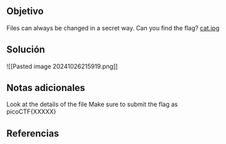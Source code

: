 
## Objetivo
Files can always be changed in a secret way. Can you find the flag? [cat.jpg](https://mercury.picoctf.net/static/d1375e383810d8d957c04eef9e345732/cat.jpg)
## Solución
![[Pasted image 20241026215919.png]]

## Notas adicionales
Look at the details of the file
Make sure to submit the flag as picoCTF{XXXXX}
## Referencias

